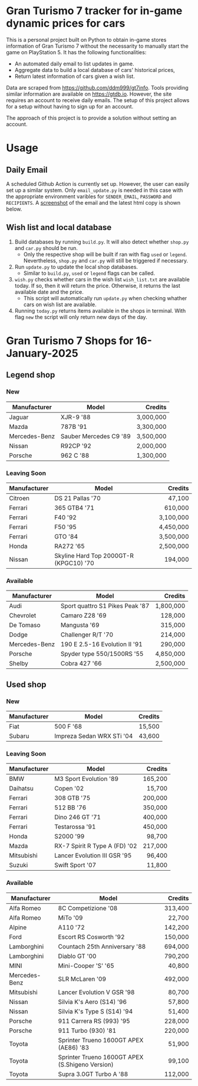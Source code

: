 # Gran Turismo 7 tracker for in-game dynamic prices for cars

This is a personal project built on Python to obtain in-game stores information of Gran Turismo 7 without the necessarity to manually start the game on PlayStation 5. It has the following functionalities:

- An automated daily email to list updates in game.
- Aggregate data to build a local database of cars' historical prices,
- Return latest information of cars given a wish list.

Data are scraped from https://github.com/ddm999/gt7info. Tools providing similar information are available on https://gtdb.io. However, the site requires an account to receive daily emails. The setup of this project allows for a setup without having to sign up for an account.

The approach of this project is to provide a solution without setting an account.

# Usage

## Daily Email

A scheduled Github Action is currently set up. However, the user can easily set up a similar system. Only `email_update.py` is needed in this case with the appropriate environment varibles for `SENDER_EMAIL`, `PASSWORD` and `RECIPIENTS`. A [screenshot](https://raw.githubusercontent.com/marcohoucheng/Gran-Turismo-7-Price-Tracker/main/data/email_screenshot.png) of the email and the latest html copy is shown below.

## Wish list and local database

1. Build databases by running `build.py`. It will also detect whether `shop.py` and `car.py` should be run.
    - Only the respective shop will be built if ran with flag `used` or `legend`. Nevertheless, `shop.py` and `car.py` will still be triggered if necessary.
2. Run `update.py` to update the local shop databases.
    - Similar to `build.py`, `used` or `legend` flags can be called.
3. `wish.py` checks whether cars in the wish list `wish_list.txt` are available today. If so, then it will return the price. Otherwise, it returns the last available date and the price.
    - This script will automatically run `update.py` when checking whather cars on wish list are available.
4. Running `today.py` returns items available in the shops in terminal. With flag `new` the script will only return new days of the day.


# Gran Turismo 7 Shops for 16-January-2025



## Legend shop

### New
 | Manufacturer | Model | Credits |
 | --- | --- | --: |
|Jaguar|XJR-9 '88|3,000,000|
|Mazda|787B '91|3,300,000|
|Mercedes-Benz|Sauber Mercedes C9 '89|3,500,000|
|Nissan|R92CP '92|2,000,000|
|Porsche|962 C '88|1,300,000|

### Leaving Soon
 | Manufacturer | Model | Credits |
 | --- | --- | --: |
|Citroen|DS 21 Pallas '70|47,100|
|Ferrari|365 GTB4 '71|610,000|
|Ferrari|F40 '92|3,100,000|
|Ferrari|F50 '95|4,450,000|
|Ferrari|GTO '84|3,500,000|
|Honda|RA272 '65|2,500,000|
|Nissan|Skyline Hard Top 2000GT-R (KPGC10) '70|194,000|

### Available
 | Manufacturer | Model | Credits |
 | --- | --- | --: |
|Audi|Sport quattro S1 Pikes Peak '87|1,800,000|
|Chevrolet|Camaro Z28 '69|128,000|
|De Tomaso|Mangusta '69|315,000|
|Dodge|Challenger R/T '70|214,000|
|Mercedes-Benz|190 E 2.5-16 Evolution II '91|290,000|
|Porsche|Spyder type 550/1500RS '55|4,850,000|
|Shelby|Cobra 427 '66|2,500,000|


## Used shop

### New
 | Manufacturer | Model | Credits |
 | --- | --- | --: |
|Fiat|500 F '68|15,500|
|Subaru|Impreza Sedan WRX STi '04|43,600|

### Leaving Soon
 | Manufacturer | Model | Credits |
 | --- | --- | --: |
|BMW|M3 Sport Evolution '89|165,200|
|Daihatsu|Copen '02|15,700|
|Ferrari|308 GTB '75|200,000|
|Ferrari|512 BB '76|350,000|
|Ferrari|Dino 246 GT '71|400,000|
|Ferrari|Testarossa '91|450,000|
|Honda|S2000 '99|98,700|
|Mazda|RX-7 Spirit R Type A (FD) '02|217,000|
|Mitsubishi|Lancer Evolution III GSR '95|96,400|
|Suzuki|Swift Sport '07|11,800|

### Available
 | Manufacturer | Model | Credits |
 | --- | --- | --: |
|Alfa Romeo|8C Competizione '08|313,400|
|Alfa Romeo|MiTo '09|22,700|
|Alpine|A110 '72|142,200|
|Ford|Escort RS Cosworth '92|150,000|
|Lamborghini|Countach 25th Anniversary '88|694,000|
|Lamborghini|Diablo GT '00|790,200|
|MINI|Mini-Cooper 'S' '65|40,800|
|Mercedes-Benz|SLR McLaren '09|492,000|
|Mitsubishi|Lancer Evolution V GSR '98|80,700|
|Nissan|Silvia K's Aero (S14) '96|57,800|
|Nissan|Silvia K's Type S (S14) '94|51,400|
|Porsche|911 Carrera RS (993) '95|228,000|
|Porsche|911 Turbo (930) '81|220,000|
|Toyota|Sprinter Trueno 1600GT APEX (AE86) '83|51,900|
|Toyota|Sprinter Trueno 1600GT APEX (S.Shigeno Version)|99,100|
|Toyota|Supra 3.0GT Turbo A '88|112,000|
